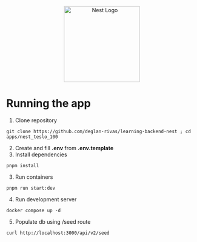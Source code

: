 <p align="center">
  <a href="http://nestjs.com/" target="blank"><img src="https://nestjs.com/img/logo-small.svg" width="200" alt="Nest Logo" /></a>
</p>

[circleci-image]: https://img.shields.io/circleci/build/github/nestjs/nest/master?token=abc123def456
[circleci-url]: https://circleci.com/gh/nestjs/nest

# Running the app
1. Clone repository
```
git clone https://github.com/deglan-rivas/learning-backend-nest ; cd apps/nest_teslo_100
```
2. Create and fill __.env__ from __.env.template__
3. Install dependencies
```
pnpm install
```
3. Run containers
```
pnpm run start:dev
```
4. Run development server
```
docker compose up -d
```
5. Populate db using /seed route
```
curl http://localhost:3000/api/v2/seed
```